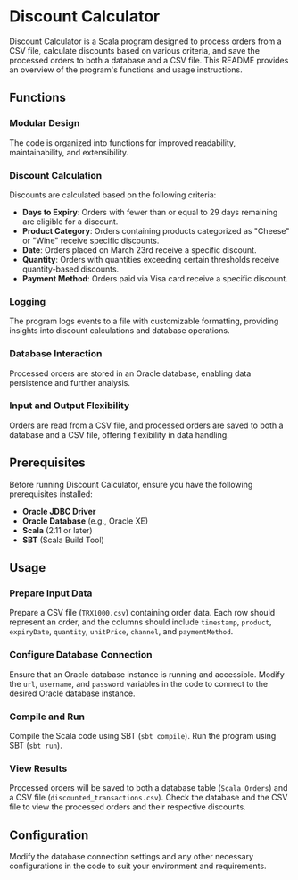 # Discount Calculator

Discount Calculator is a Scala program designed to process orders from a CSV file, calculate discounts based on various criteria, and save the processed orders to both a database and a CSV file. This README provides an overview of the program's functions and usage instructions.

## Functions

### Modular Design

The code is organized into functions for improved readability, maintainability, and extensibility.

### Discount Calculation

Discounts are calculated based on the following criteria:

- **Days to Expiry**: Orders with fewer than or equal to 29 days remaining are eligible for a discount.
- **Product Category**: Orders containing products categorized as "Cheese" or "Wine" receive specific discounts.
- **Date**: Orders placed on March 23rd receive a specific discount.
- **Quantity**: Orders with quantities exceeding certain thresholds receive quantity-based discounts.
- **Payment Method**: Orders paid via Visa card receive a specific discount.

### Logging

The program logs events to a file with customizable formatting, providing insights into discount calculations and database operations.

### Database Interaction

Processed orders are stored in an Oracle database, enabling data persistence and further analysis.

### Input and Output Flexibility

Orders are read from a CSV file, and processed orders are saved to both a database and a CSV file, offering flexibility in data handling.
## Prerequisites

Before running Discount Calculator, ensure you have the following prerequisites installed:

- **Oracle JDBC Driver**
- **Oracle Database** (e.g., Oracle XE)
- **Scala** (2.11 or later)
- **SBT** (Scala Build Tool)

## Usage

### Prepare Input Data

Prepare a CSV file (`TRX1000.csv`) containing order data. Each row should represent an order, and the columns should include `timestamp`, `product`, `expiryDate`, `quantity`, `unitPrice`, `channel`, and `paymentMethod`.

### Configure Database Connection

Ensure that an Oracle database instance is running and accessible.
Modify the `url`, `username`, and `password` variables in the code to connect to the desired Oracle database instance.

### Compile and Run

Compile the Scala code using SBT (`sbt compile`).
Run the program using SBT (`sbt run`).

### View Results

Processed orders will be saved to both a database table (`Scala_Orders`) and a CSV file (`discounted_transactions.csv`). Check the database and the CSV file to view the processed orders and their respective discounts.

## Configuration

Modify the database connection settings and any other necessary configurations in the code to suit your environment and requirements.
